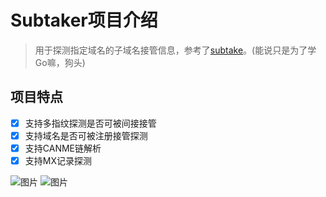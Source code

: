 # Subtaker项目介绍



> 用于探测指定域名的子域名接管信息，参考了[subtake](https://github.com/jakejarvis/subtake)。(能说只是为了学Go嘛，狗头)

## 项目特点

- [x] 支持多指纹探测是否可被间接接管
- [x] 支持域名是否可被注册接管探测
- [x] 支持CANME链解析
- [x] 支持MX记录探测

![图片](https://user-images.githubusercontent.com/103031059/172288230-f42e969e-251d-4d75-b951-5f21bf02b6c8.png)
![图片](https://user-images.githubusercontent.com/103031059/172288244-9651e661-5922-4f49-8acf-2c327c9f570f.png)
